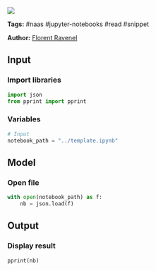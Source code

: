 <a href="https://app.naas.ai/user-redirect/naas/downloader?url=https://raw.githubusercontent.com/jupyter-naas/awesome-notebooks/master/Jupyter%20Notebooks/Jupyter_Notebooks_Read_file_json.ipynb" target="_parent"><img src="https://naasai-public.s3.eu-west-3.amazonaws.com/open_in_naas.svg"/></a>

**Tags:** #naas #jupyter-notebooks #read #snippet

**Author:** [Florent Ravenel](https://www.linkedin.com/in/florent-ravenel/)

## Input

### Import libraries


```python
import json
from pprint import pprint
```

### Variables


```python
# Input
notebook_path = "../template.ipynb"
```

## Model

### Open file


```python
with open(notebook_path) as f:
    nb = json.load(f)
```

## Output

### Display result


```python
pprint(nb)
```
